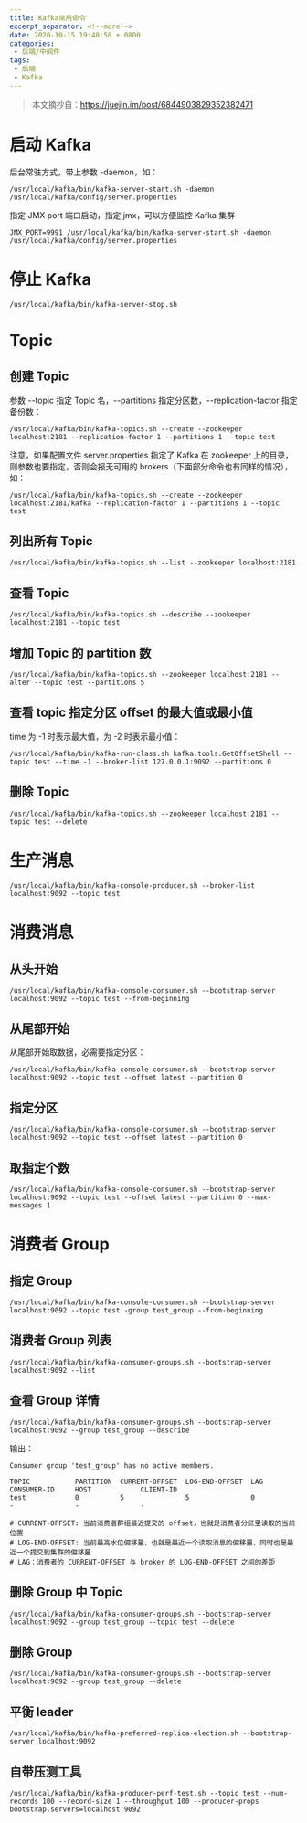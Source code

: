 ```yaml
---
title: Kafka常用命令
excerpt_separator: <!--more-->
date: 2020-10-15 19:48:58 + 0800
categories:
 - 后端/中间件
tags:
 - 后端
 - Kafka
---
```


> 本文摘抄自：https://juejin.im/post/6844903829352382471

# 启动 Kafka

后台常驻方式，带上参数 -daemon，如：

```shell
/usr/local/kafka/bin/kafka-server-start.sh -daemon /usr/local/kafka/config/server.properties
```

指定 JMX port 端口启动，指定 jmx，可以方便监控 Kafka 集群

```shell
JMX_PORT=9991 /usr/local/kafka/bin/kafka-server-start.sh -daemon /usr/local/kafka/config/server.properties
```

<!--more-->

# 停止 Kafka

```shell
/usr/local/kafka/bin/kafka-server-stop.sh
```

# Topic

## 创建 Topic

参数 --topic 指定 Topic 名，--partitions 指定分区数，--replication-factor 指定备份数：

```shell
/usr/local/kafka/bin/kafka-topics.sh --create --zookeeper localhost:2181 --replication-factor 1 --partitions 1 --topic test
```

注意，如果配置文件 server.properties 指定了 Kafka 在 zookeeper 上的目录，则参数也要指定，否则会报无可用的 brokers（下面部分命令也有同样的情况），如：

```shell
/usr/local/kafka/bin/kafka-topics.sh --create --zookeeper localhost:2181/kafka --replication-factor 1 --partitions 1 --topic test
```

## 列出所有 Topic

```shell
/usr/local/kafka/bin/kafka-topics.sh --list --zookeeper localhost:2181
```

## 查看 Topic

```shell
/usr/local/kafka/bin/kafka-topics.sh --describe --zookeeper localhost:2181 --topic test
```

## 增加 Topic 的 partition 数

```shell
/usr/local/kafka/bin/kafka-topics.sh --zookeeper localhost:2181 --alter --topic test --partitions 5 
```

## 查看 topic 指定分区 offset 的最大值或最小值

time 为 -1 时表示最大值，为 -2 时表示最小值：

```shell
/usr/local/kafka/bin/kafka-run-class.sh kafka.tools.GetOffsetShell --topic test --time -1 --broker-list 127.0.0.1:9092 --partitions 0
```

## 删除 Topic

```shell
/usr/local/kafka/bin/kafka-topics.sh --zookeeper localhost:2181 --topic test --delete
```

# 生产消息

```shell
/usr/local/kafka/bin/kafka-console-producer.sh --broker-list localhost:9092 --topic test 
```

# 消费消息

## 从头开始

```shell
/usr/local/kafka/bin/kafka-console-consumer.sh --bootstrap-server localhost:9092 --topic test --from-beginning
```

## 从尾部开始

从尾部开始取数据，必需要指定分区：

```shell
/usr/local/kafka/bin/kafka-console-consumer.sh --bootstrap-server localhost:9092 --topic test --offset latest --partition 0
```

## 指定分区

```shell
/usr/local/kafka/bin/kafka-console-consumer.sh --bootstrap-server localhost:9092 --topic test --offset latest --partition 0
```

## 取指定个数

```shell
/usr/local/kafka/bin/kafka-console-consumer.sh --bootstrap-server localhost:9092 --topic test --offset latest --partition 0 --max-messages 1 
```

# 消费者 Group

## 指定 Group

```shell
/usr/local/kafka/bin/kafka-console-consumer.sh --bootstrap-server localhost:9092 --topic test -group test_group --from-beginning
```

## 消费者 Group 列表

```shell
/usr/local/kafka/bin/kafka-consumer-groups.sh --bootstrap-server localhost:9092 --list
```

## 查看 Group 详情

```shell
/usr/local/kafka/bin/kafka-consumer-groups.sh --bootstrap-server localhost:9092 --group test_group --describe
```

输出：

```
Consumer group 'test_group' has no active members.

TOPIC           PARTITION  CURRENT-OFFSET  LOG-END-OFFSET  LAG             CONSUMER-ID     HOST            CLIENT-ID
test            0          5               5               0               -               -               -

# CURRENT-OFFSET: 当前消费者群组最近提交的 offset，也就是消费者分区里读取的当前位置
# LOG-END-OFFSET: 当前最高水位偏移量，也就是最近一个读取消息的偏移量，同时也是最近一个提交到集群的偏移量
# LAG：消费者的 CURRENT-OFFSET 与 broker 的 LOG-END-OFFSET 之间的差距
```

## 删除 Group 中 Topic

```shell
/usr/local/kafka/bin/kafka-consumer-groups.sh --bootstrap-server localhost:9092 --group test_group --topic test --delete
```

## 删除 Group

```shell
/usr/local/kafka/bin/kafka-consumer-groups.sh --bootstrap-server localhost:9092 --group test_group --delete
```

## 平衡 leader

```shell
/usr/local/kafka/bin/kafka-preferred-replica-election.sh --bootstrap-server localhost:9092
```

## 自带压测工具

```shell
/usr/local/kafka/bin/kafka-producer-perf-test.sh --topic test --num-records 100 --record-size 1 --throughput 100 --producer-props bootstrap.servers=localhost:9092 
```
